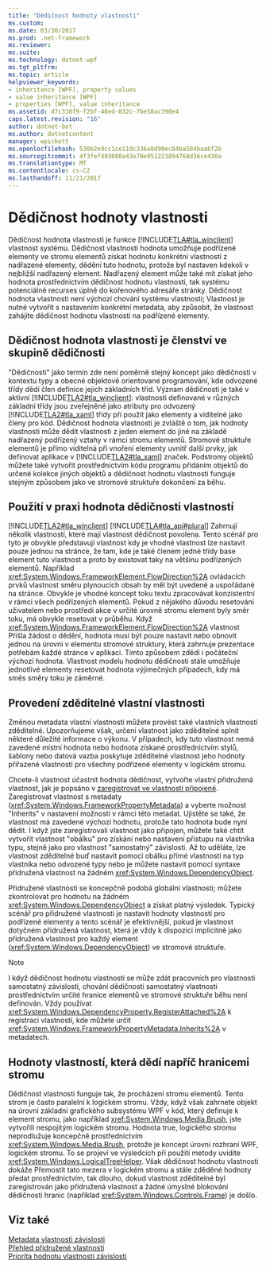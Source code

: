```yaml
---
title: "Dědičnost hodnoty vlastnosti"
ms.custom: 
ms.date: 03/30/2017
ms.prod: .net-framework
ms.reviewer: 
ms.suite: 
ms.technology: dotnet-wpf
ms.tgt_pltfrm: 
ms.topic: article
helpviewer_keywords:
- inheritance [WPF], property values
- value inheritance [WPF]
- properties [WPF], value inheritance
ms.assetid: d7c338f9-f2bf-48ed-832c-7be58ac390e4
caps.latest.revision: "16"
author: dotnet-bot
ms.author: dotnetcontent
manager: wpickett
ms.openlocfilehash: 538b2e9cc1ce11dc336a8d90ec84ba504baa6f2b
ms.sourcegitcommit: 4f3fef493080a43e70e951223894768d36ce430a
ms.translationtype: MT
ms.contentlocale: cs-CZ
ms.lasthandoff: 11/21/2017
---
```

# <a name="property-value-inheritance"></a>Dědičnost hodnoty vlastnosti
Dědičnost hodnota vlastnosti je funkce [!INCLUDE[TLA#tla_winclient](../../../../includes/tlasharptla-winclient-md.md)] vlastnost systému. Dědičnost vlastnosti hodnota umožňuje podřízené elementy ve stromu elementů získat hodnotu konkrétní vlastnosti z nadřazené elementy, dědění tuto hodnotu, protože byl nastaven kdekoli v nejbližší nadřazený element. Nadřazený element může také mít získat jeho hodnota prostřednictvím dědičnost hodnotu vlastnosti, tak systému potenciálně recurses úplně do kořenového adresáře stránky. Dědičnost hodnota vlastnosti není výchozí chování systému vlastnosti; Vlastnost je nutné vytvořit s nastavením konkrétní metadata, aby způsobit, že vlastnost zahájíte dědičnost hodnotu vlastnosti na podřízené elementy.  
  

  
<a name="Property_Value_Inheritance_is_Containment_Inheritance"></a>   
## <a name="property-value-inheritance-is-containment-inheritance"></a>Dědičnost hodnota vlastnosti je členství ve skupině dědičnosti  
 "Dědičnosti" jako termín zde není poměrně stejný koncept jako dědičnosti v kontextu typy a obecné objektově orientované programování, kde odvozené třídy dědí člen definice jejich základních tříd. Význam dědičnosti je také v aktivní [!INCLUDE[TLA2#tla_winclient](../../../../includes/tla2sharptla-winclient-md.md)]: vlastnosti definované v různých základní třídy jsou zveřejněné jako atributy pro odvozený [!INCLUDE[TLA2#tla_xaml](../../../../includes/tla2sharptla-xaml-md.md)] třídy při použít jako elementy a viditelné jako členy pro kód. Dědičnost hodnota vlastnosti je zvláště o tom, jak hodnoty vlastnosti může dědit vlastnosti z jeden element do jiné na základě nadřazený podřízený vztahy v rámci stromu elementů. Stromové struktuře elementů je přímo viditelná při vnoření elementy uvnitř další prvky, jak definovat aplikace v [!INCLUDE[TLA2#tla_xaml](../../../../includes/tla2sharptla-xaml-md.md)] značek. Podstromy objektů můžete také vytvořit prostřednictvím kódu programu přidáním objektů do určené kolekce jiných objektů a dědičnost hodnotu vlastnosti funguje stejným způsobem jako ve stromové struktuře dokončení za běhu.  
  
<a name="Practical_Applications_of_Property_Value_Inheritance"></a>   
## <a name="practical-applications-of-property-value-inheritance"></a>Použití v praxi hodnota dědičnosti vlastností  
 [!INCLUDE[TLA2#tla_winclient](../../../../includes/tla2sharptla-winclient-md.md)] [!INCLUDE[TLA#tla_api#plural](../../../../includes/tlasharptla-apisharpplural-md.md)] Zahrnují několik vlastností, které mají vlastnost dědičnost povolena. Tento scénář pro tyto je obvykle představují vlastnost kdy je vhodné vlastnost lze nastavit pouze jednou na stránce, že tam, kde je také členem jedné třídy base element tuto vlastnost a proto by existovat taky na většinu podřízených elementů. Například <xref:System.Windows.FrameworkElement.FlowDirection%2A> ovládacích prvků vlastnost směru plynoucích obsah by měl být uvedené a uspořádané na stránce. Obvykle je vhodné koncept toku textu zpracovávat konzistentní v rámci všech podřízených elementů. Pokud z nějakého důvodu resetování uživatelem nebo prostředí akce v určité úrovně stromu element byly směr toku, má obvykle resetovat v průběhu. Když <xref:System.Windows.FrameworkElement.FlowDirection%2A> vlastnost Přišla žádost o dědění, hodnota musí být pouze nastavit nebo obnovit jednou na úrovni v elementu stromové struktury, která zahrnuje prezentace potřebám každé stránce v aplikaci. Tímto způsobem zdědí i počáteční výchozí hodnota. Vlastnost modelu hodnotu dědičnosti stále umožňuje jednotlivé elementy resetovat hodnota výjimečných případech, kdy má směs směry toku je záměrné.  
  
<a name="Making_a_Custom_Property_Inheritable"></a>   
## <a name="making-a-custom-property-inheritable"></a>Provedení zděditelné vlastní vlastnosti  
 Změnou metadata vlastní vlastnosti můžete provést také vlastních vlastností zděditelné. Upozorňujeme však, určení vlastnost jako zděditelné splnit některé důležité informace o výkonu. V případech, kdy tuto vlastnost nemá zavedené místní hodnota nebo hodnota získané prostřednictvím stylů, šablony nebo datová vazba poskytuje zděditelné vlastnost jeho hodnoty přiřazené vlastností pro všechny podřízené elementy v logickém stromu.  
  
 Chcete-li vlastnost účastnit hodnota dědičnost, vytvořte vlastní přidružená vlastnost, jak je popsáno v [zaregistrovat ve vlastnosti připojené](../../../../docs/framework/wpf/advanced/how-to-register-an-attached-property.md). Zaregistrovat vlastnost s metadaty (<xref:System.Windows.FrameworkPropertyMetadata>) a vyberte možnost "Inherits" v nastavení možnosti v rámci této metadat. Ujistěte se také, že vlastnost má zavedené výchozí hodnotu, protože tato hodnota bude nyní dědit. I když jste zaregistrovali vlastnost jako připojen, můžete také chtít vytvořit vlastnost "obálku" pro získání nebo nastavení přístupu na vlastníka typu, stejně jako pro vlastnost "samostatný" závislosti. Až to uděláte, lze vlastnost zděditelné buď nastavit pomocí obálku přímé vlastnosti na typ vlastníka nebo odvozené typy nebo je můžete nastavit pomocí syntaxe přidružená vlastnost na žádném <xref:System.Windows.DependencyObject>.  
  
 Přidružené vlastnosti se koncepčně podobá globální vlastnosti; můžete zkontrolovat pro hodnotu na žádném <xref:System.Windows.DependencyObject> a získat platný výsledek. Typický scénář pro přidružené vlastnosti je nastavit hodnoty vlastností pro podřízené elementy a tento scénář je efektivnější, pokud je vlastnost dotyčném přidružená vlastnost, která je vždy k dispozici implicitně jako přidružená vlastnost pro každý element (<xref:System.Windows.DependencyObject>) ve stromové struktuře.  
  
> [!NOTE]
>  I když dědičnost hodnotu vlastnosti se může zdát pracovních pro vlastnosti samostatný závislostí, chování dědičnosti samostatný vlastnosti prostřednictvím určité hranice elementů ve stromové struktuře běhu není definován. Vždy používat <xref:System.Windows.DependencyProperty.RegisterAttached%2A> k registraci vlastností, kde můžete určit <xref:System.Windows.FrameworkPropertyMetadata.Inherits%2A> v metadatech.  
  
<a name="InheritanceContext"></a>   
## <a name="inheriting-property-values-across-tree-boundaries"></a>Hodnoty vlastností, která dědí napříč hranicemi stromu  
 Dědičnost vlastnosti funguje tak, že procházení stromu elementů. Tento strom je často paralelní k logickém stromu. Vždy, když však zahrnete objekt na úrovni základní grafického subsystému WPF v kód, který definuje k element stromu, jako například <xref:System.Windows.Media.Brush>, jste vytvořili nespojitým logickém stromu. Hodnota true, logického stromu neprodlužuje koncepčně prostřednictvím <xref:System.Windows.Media.Brush>, protože je koncept úrovni rozhraní WPF, logickém stromu. To se projeví ve výsledcích při použití metody uvidíte <xref:System.Windows.LogicalTreeHelper>. Však dědičnost hodnotu vlastnosti dokáže Přemostit tato mezera v logickém stromu a stále zděděné hodnoty předat prostřednictvím, tak dlouho, dokud vlastnost zděditelné byl zaregistrován jako přidružená vlastnost a žádné úmyslné blokování dědičnosti hranic (například <xref:System.Windows.Controls.Frame>) je došlo.  
  
## <a name="see-also"></a>Viz také  
 [Metadata vlastnosti závislosti](../../../../docs/framework/wpf/advanced/dependency-property-metadata.md)  
 [Přehled přidružené vlastnosti](../../../../docs/framework/wpf/advanced/attached-properties-overview.md)  
 [Priorita hodnotu vlastnosti závislosti](../../../../docs/framework/wpf/advanced/dependency-property-value-precedence.md)
